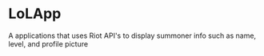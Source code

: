 # LoLApp
A applications that uses Riot API's to display summoner info such as name, level, and profile picture
